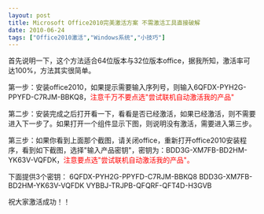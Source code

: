 ```yaml
---
layout: post
title: Microsoft Office2010完美激活方案 不需激活工具直接破解		
date: 2010-06-24
tags: ["Office2010激活","Windows系统","小技巧"]
---
```


首先说明一下，这个方法适合64位版本与32位版本office，据我所知，激活率可达100%，方法其实很简单。

第一步：安装office2010，如果提示需要输入序列号，则输入6QFDX-PYH2G-PPYFD-C7RJM-BBKQ8，<span style="color: red;">注意千万不要点选"尝试联机自动激活我的产品"

第二步：安装完成之后打开看一下，看看是否已经激活，如果已经激活，则不需要进入下一步了。如果打开一个组件显示下图，则说明没有激活，需要进入第三步。

第三步：如果你看到上面那个截图，请关闭office，重新打开office2010安装程序，看到如下截图，选择"输入产品密钥"，密钥为：BDD3G-XM7FB-BD2HM-YK63V-VQFDK，<span style="color: red;">注意要点选"尝试联机自动激活我的产品"。

下面提供3个密钥：
6QFDX-PYH2G-PPYFD-C7RJM-BBKQ8
BDD3G-XM7FB-BD2HM-YK63V-VQFDK
VYBBJ-TRJPB-QFQRF-QFT4D-H3GVB

祝大家激活成功！！		